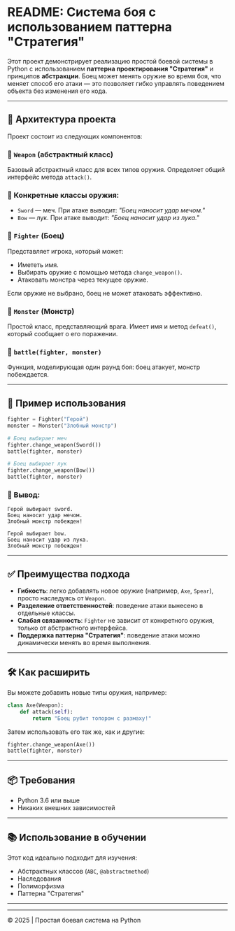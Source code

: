 # README: Система боя с использованием паттерна "Стратегия"

Этот проект демонстрирует реализацию простой боевой системы в Python с использованием **паттерна проектирования "Стратегия"** и принципов **абстракции**. Боец может менять оружие во время боя, что меняет способ его атаки — это позволяет гибко управлять поведением объекта без изменения его кода.

---

## 🧩 Архитектура проекта

Проект состоит из следующих компонентов:

### 🔹 `Weapon` (абстрактный класс)
Базовый абстрактный класс для всех типов оружия. Определяет общий интерфейс метода `attack()`.

### 🔹 Конкретные классы оружия:
- `Sword` — меч. При атаке выводит: *"Боец наносит удар мечом."*
- `Bow` — лук. При атаке выводит: *"Боец наносит удар из лука."*

### 🔹 `Fighter` (Боец)
Представляет игрока, который может:
- Имететь имя.
- Выбирать оружие с помощью метода `change_weapon()`.
- Атаковать монстра через текущее оружие.

Если оружие не выбрано, боец не может атаковать эффективно.

### 🔹 `Monster` (Монстр)
Простой класс, представляющий врага. Имеет имя и метод `defeat()`, который сообщает о его поражении.

### 🔹 `battle(fighter, monster)`
Функция, моделирующая один раунд боя: боец атакует, монстр побеждается.

---

## 🚀 Пример использования

```python
fighter = Fighter("Герой")
monster = Monster("Злобный монстр")

# Боец выбирает меч
fighter.change_weapon(Sword())
battle(fighter, monster)

# Боец выбирает лук
fighter.change_weapon(Bow())
battle(fighter, monster)
```

### 🔧 Вывод:
```
Герой выбирает sword.
Боец наносит удар мечом.
Злобный монстр побежден!

Герой выбирает bow.
Боец наносит удар из лука.
Злобный монстр побежден!
```

---

## ✅ Преимущества подхода

- **Гибкость**: легко добавлять новое оружие (например, `Axe`, `Spear`), просто наследуясь от `Weapon`.
- **Разделение ответственностей**: поведение атаки вынесено в отдельные классы.
- **Слабая связанность**: `Fighter` не зависит от конкретного оружия, только от абстрактного интерфейса.
- **Поддержка паттерна "Стратегия"**: поведение атаки можно динамически менять во время выполнения.

---

## 🛠️ Как расширить

Вы можете добавить новые типы оружия, например:

```python
class Axe(Weapon):
    def attack(self):
        return "Боец рубит топором с размаху!"
```

Затем использовать его так же, как и другие:

```python
fighter.change_weapon(Axe())
battle(fighter, monster)
```

---

## 📦 Требования

- Python 3.6 или выше
- Никаких внешних зависимостей

---

## 📚 Использование в обучении

Этот код идеально подходит для изучения:
- Абстрактных классов (`ABC`, `@abstractmethod`)
- Наследования
- Полиморфизма
- Паттерна "Стратегия"

---

---

© 2025 | Простая боевая система на Python
